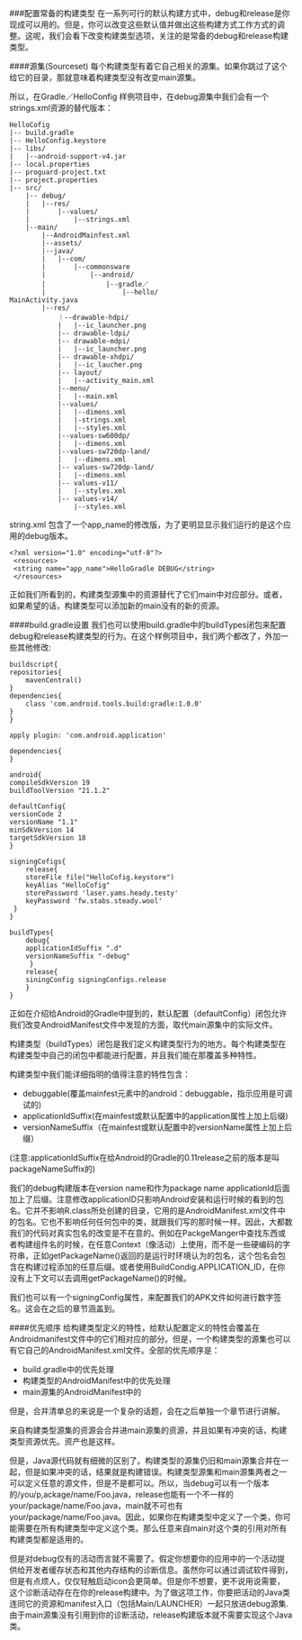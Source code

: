 ###配置常备的构建类型
在一系列可行的默认构建方式中，debug和release是你现成可以用的。但是，你可以改变这些默认值并做出这些构建方式工作方式的调整。这呢，我们会看下改变构建类型选项，关注的是常备的debug和release构建类型。

####源集(Sourceset)
每个构建类型有着它自己相关的源集。如果你跳过了这个给它的目录，那就意味着构建类型没有改变main源集。

所以，在Gradle／HelloConfig 样例项目中，在debug源集中我们会有一个strings.xml资源的替代版本：

	HelloCofig
	|-- build.gradle
	|-- HelloConfig.keystore
	|-- libs/
	|   |--android-support-v4.jar
	|-- local.properties
	|-- proguard-project.txt
	|-- project.properties
	|-- src/
    	|-- debug/
    	|   |--res/
    	|       |--values/
    	|           |--strings.xml
    	|--main/
        	|--AndroidMainfest.xml
        	|--assets/
        	|--java/
        	|   |--com/
        	|       |--commonsware
        	|           |--android/
        	|               |--gradle／
        	|                   |--hello/
	MainActivity.java
        	|--res/
            	｜--drawable-hdpi/
            	|   |--ic_launcher.png
            	|-- drawable-ldpi/
            	|-- drawable-mdpi/
            	|   |--ic_launcher.png
            	|-- drawable-xhdpi/
            	|   |--ic_laucher.png
            	|-- layout/
            	|   |--activity_main.xml
            	|--menu/
            	|   |--main.xml
            	|--values/
            	|   |--dimens.xml
            	|   |-strings.xml
            	|   |--styles.xml
            	|--values-sw600dp/
            	|   |--dimens.xml
            	|--values-sw720dp-land/
            	|   |--dimens.xml
            	|-- values-sw720dp-land/
            	|   |--dimens.xml
            	|-- values-v11/
            	|   |--styles.xml
            	|-- values-v14/
                	|--styles.xml           
                	
string.xml 包含了一个app_name的修改版，为了更明显显示我们运行的是这个应用的debug版本。

	<?xml version="1.0" encoding="utf-8"?>
	 <resources>
	 <string name="app_name">HelloGradle DEBUG</string>
	 </resources>
正如我们所看到的，构建类型源集中的资源替代了它们main中对应部分。或者，如果希望的话，构建类型可以添加新的main没有的新的资源。

####build.gradle设置
我们也可以使用build.gradle中的buildTypes闭包来配置debug和release构建类型的行为。在这个样例项目中，我们两个都改了，外加一些其他修改:

	buildscript{
   	repositories{
     	mavenCentral()
   	}
   	dependencies{
     	class 'com.android.tools.build:gradle:1.0.0'
   	}
	}

	apply plugin: 'com.android.application'

	dependencies{
	}

	android{
	compileSdkVersion 19
	buildToolVersion "21.1.2"

	defaultConfig{
   	versionCode 2
   	versionName "1.1"
   	minSdkVersion 14
   	targetSdkVersion 18
	}

	signingCofigs{
     	release{
       	storeFile file("HelloCofig.keystore")
       	keyAlias "HelloCofig"
       	storePassword 'laser.yams.heady.testy'
       	keyPassword 'fw.stabs.steady.wool'
     }	
	}

	buildTypes{
     	debug{
       	applicationIdSuffix ".d"
       	versionNameSuffix "-debug"
    	 }
     	release{
       	siningConfig signingConfigs.release
     	}
	}
	
正如在介绍给Android的Gradle中提到的，默认配置（defaultConfig）闭包允许我们改变AndroidManifest文件中发现的方面，取代main源集中的实际文件。

构建类型（buildTypes）闭包是我们定义构建类型行为的地方。每个构建类型在构建类型中自己的闭包中都能进行配置，并且我们能在那覆盖多种特性。

构建类型中我们能详细指明的值得注意的特性包含：

* debuggable(覆盖mainfest元素中的android：debuggable，指示应用是可调试的)
* applicationIdSuffix(在mainfest或默认配置中的application属性上加上后缀)
* versionNameSuffix（在mainfest或默认配置中的versionName属性上加上后缀）

(注意:applicationIdSuffix在给Android的Gradle的0.11release之前的版本是叫packageNameSuffix的)

我们的debug构建版本在version name和作为package name applicationId后面加上了后缀。注意修改applicationID只影响Android安装和运行时候的看到的包名。它并不影响R.class所处创建的目录，它用的是AndroidManifest.xml文件中的包名。它也不影响任何任何包中的类，就跟我们写的那时候一样。因此，大都数我们的代码对真实包名的改变是不在意的。例如在PackgeManger中查找东西或者构建组件名的时候，在任意Context（像活动）上使用，而不是一些硬编码的字符串，正如getPackageName()返回的是运行时环境认为的包名，这个包名会包含在构建过程添加的任意后缀。或者使用BuildCondig.APPLICATION_ID，在你没有上下文可以去调用getPackageName()的时候。

我们也可以有一个signingConfig属性，来配置我们的APK文件如何进行数字签名。这会在之后的章节涵盖到。	

####优先顺序
给构建类型定义的特性，给默认配置定义的特性会覆盖在Androidmanifest文件中的它们相对应的部分。但是，一个构建类型的源集也可以有它自己的AndroidManifest.xml文件。全部的优先顺序是：

* build.gradle中的优先处理
* 构建类型的AndroidManifest中的优先处理
* main源集的AndroidManifest中的

但是，合并清单总的来说是一个复杂的话题，会在之后单独一个章节进行讲解。

来自构建类型源集的资源会合并进main源集的资源，并且如果有冲突的话，构建类型资源优先。资产也是这样。

但是，Java源代码就有细微的区别了。构建类型的源集仍旧和main源集合并在一起，但是如果冲突的话，结果就是构建错误。构建类型源集和main源集两者之一可以定义任意的源文件，但是不是都可以。所以，当debug可以有一个版本的/you/p,ackage/name/Foo.java，release也能有一个不一样的your/package/name/Foo.java，main就不可也有your/package/name/Foo.java。因此，如果你在构建类型中定义了一个类，你可能需要在所有构建类型中定义这个类。那么任意来自main对这个类的引用对所有构建类型都是适用的。

但是对debug仅有的活动而言就不需要了。假定你想要你的应用中的一个活动提供给开发者缓存状态和其他内存结构的诊断信息。虽然你可以通过调试软件得到，但是有点烦人，仅仅轻触启动icon会更简单。但是你不想要，更不说用说需要，这个诊断活动存在在你的release构建中。为了做这项工作，你要把活动的Java类连同它的资源和manifest入口（包括Main/LAUNCHER<intent-filter>）一起只放进debug源集.由于main源集没有引用到你的诊断活动，release构建版本就不需要实现这个Java类。
	              	